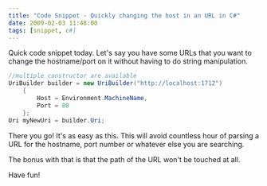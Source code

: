 ```yaml
---
title: "Code Snippet - Quickly changing the host in an URL in C#"
date: 2009-02-03 11:48:00
tags: [snippet, c#]
---
```


Quick code snippet today. Let's say you have some URLs that you want to change the hostname/port on it without having to do string manipulation.

```cs
//multiple constructor are available
UriBuilder builder = new UriBuilder("http://localhost:1712")
    {
        Host = Environment.MachineName,
        Port = 80
    };
Uri myNewUri = builder.Uri;
```

There you go! It's as easy as this. This will avoid countless hour of parsing a URL for the hostname, port number or whatever else you are searching.

The bonus with that is that the path of the URL won't be touched at all.

Have fun!
